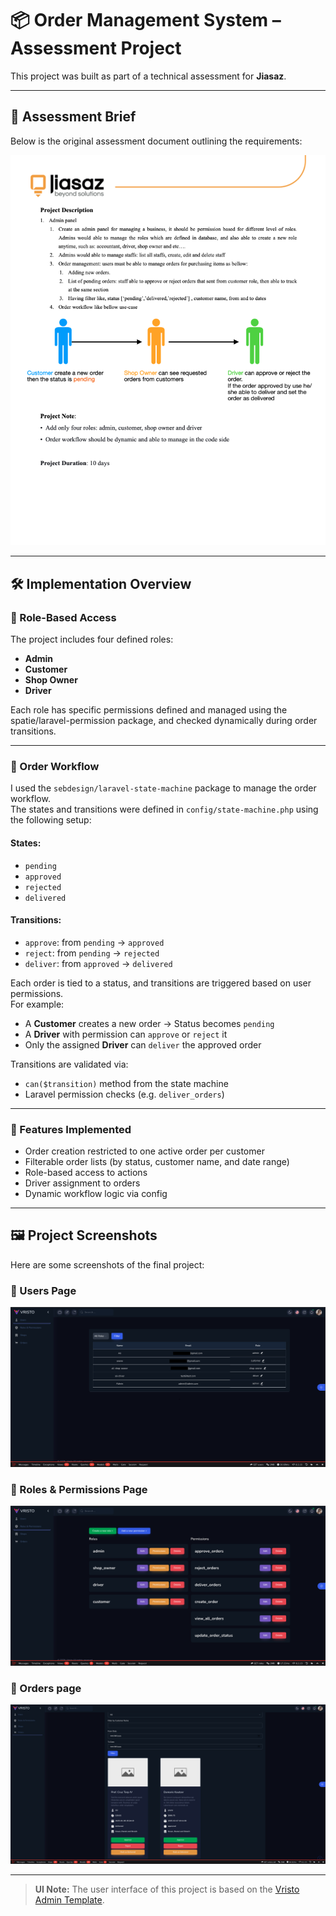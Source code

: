 # 📦 Order Management System – Assessment Project

This project was built as part of a technical assessment for **Jiasaz**.

---

## 📄 Assessment Brief

Below is the original assessment document outlining the requirements:

![Assessment Paper](screenshots/jiasaz-assessment.png)

---

## 🛠️ Implementation Overview

### 🔐 Role-Based Access
The project includes four defined roles:
- **Admin**
- **Customer**
- **Shop Owner**
- **Driver**

Each role has specific permissions defined and managed using the spatie/laravel-permission package, and checked dynamically during order transitions.

---

### 🚚 Order Workflow

I used the `sebdesign/laravel-state-machine` package to manage the order workflow.  
The states and transitions were defined in `config/state-machine.php` using the following setup:

#### States:
- `pending`
- `approved`
- `rejected`
- `delivered`

#### Transitions:
- `approve`: from `pending` → `approved`
- `reject`: from `pending` → `rejected`
- `deliver`: from `approved` → `delivered`

Each order is tied to a status, and transitions are triggered based on user permissions.  
For example:
- A **Customer** creates a new order → Status becomes `pending`
- A **Driver** with permission can `approve` or `reject` it
- Only the assigned **Driver** can `deliver` the approved order

Transitions are validated via:
- `can($transition)` method from the state machine
- Laravel permission checks (e.g. `deliver_orders`)

---

### 🧩 Features Implemented

- Order creation restricted to one active order per customer
- Filterable order lists (by status, customer name, and date range)
- Role-based access to actions
- Driver assignment to orders
- Dynamic workflow logic via config

---

## 🖼️ Project Screenshots

Here are some screenshots of the final project:

### 👤 Users Page
<img src="screenshots/users.png" alt="****App Preview" width="600"/>

### 🧾 Roles & Permissions Page
<img src="screenshots/roles.png" alt="****App Preview" width="600"/>

### 📱 Orders page
<img src="screenshots/orders.png" alt="****App Preview" width="600"/>

--- 

> **UI Note:** The user interface of this project is based on the [Vristo Admin Template](https://vristo.sbthemes.com/).

